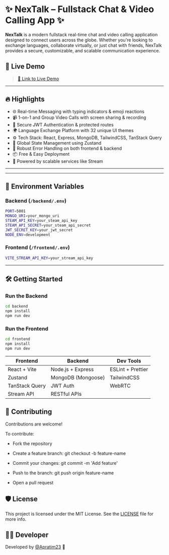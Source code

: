 # ✨ NexTalk – Fullstack Chat & Video Calling App ✨

**NexTalk** is a modern fullstack real-time chat and video calling application designed to connect users across the globe. Whether you're looking to exchange languages, collaborate virtually, or just chat with friends, NexTalk provides a secure, customizable, and scalable communication experience.

## 🚀 Live Demo
> [🔗 Link to Live Demo](https://nextalk-9kre.onrender.com/)  

---

## 🔥 Highlights

- 🌐 Real-time Messaging with typing indicators & emoji reactions
- 📹 1-on-1 and Group Video Calls with screen sharing & recording
- 🔐 Secure JWT Authentication & protected routes
- 🌍 Language Exchange Platform with 32 unique UI themes
- ⚙️ Tech Stack: React, Express, MongoDB, TailwindCSS, TanStack Query
- 🧠 Global State Management using Zustand
- 🚨 Robust Error Handling on both frontend & backend
- 📦 Free & Easy Deployment
- 🧩 Powered by scalable services like Stream

---


---

## 🔧 Environment Variables

### Backend (`/backend/.env`)
```bash
PORT=5001
MONGO_URI=your_mongo_uri
STEAM_API_KEY=your_steam_api_key
STEAM_API_SECRET=your_steam_api_secret
JWT_SECRET_KEY=your_jwt_secret
NODE_ENV=development
```


### Frontend (`/frontend/.env`)
```bash
VITE_STREAM_API_KEY=your_stream_api_key
```

---

## 🛠️ Getting Started

### Run the Backend

```bash
cd backend
npm install
npm run dev
```

### Run the Frontend
```bash
cd frontend
npm install
npm run dev
```

| Frontend       | Backend            | Dev Tools         |
| -------------- | ------------------ | ----------------- |
| React + Vite   | Node.js + Express  | ESLint + Prettier |
| Zustand        | MongoDB (Mongoose) | TailwindCSS       |
| TanStack Query | JWT Auth           | WebRTC            |
| Stream API     | RESTful APIs       |                   |

## 🤝 Contributing

Contributions are welcome!

To contribute:

- Fork the repository

- Create a feature branch: git checkout -b feature-name

- Commit your changes: git commit -m 'Add feature'

- Push to the branch: git push origin feature-name

- Open a pull request

## 🛡️ License
This project is licensed under the MIT License. See the [LICENSE](https://github.com/Apratim23/NexTalk/blob/main/LICENSE) file for more info.

## 👨‍💻 Developer
Developed by [@Apratim23](https://github.com/Apratim23) 💓



